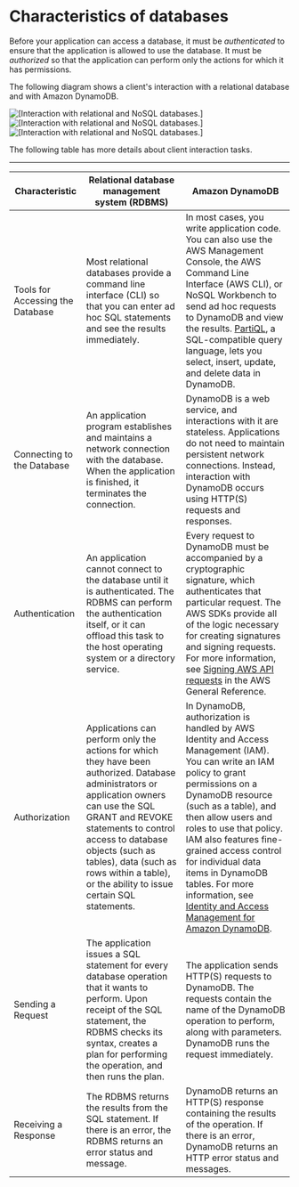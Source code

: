 # Characteristics of databases<a name="SQLtoNoSQL.Accessing"></a>

Before your application can access a database, it must be *authenticated* to ensure that the application is allowed to use the database\. It must be *authorized* so that the application can perform only the actions for which it has permissions\.

The following diagram shows a client's interaction with a relational database and with Amazon DynamoDB\.

![\[Interaction with relational and NoSQL databases.\]](http://docs.aws.amazon.com/amazondynamodb/latest/developerguide/images/SQLtoNoSQL.png)![\[Interaction with relational and NoSQL databases.\]](http://docs.aws.amazon.com/amazondynamodb/latest/developerguide/)![\[Interaction with relational and NoSQL databases.\]](http://docs.aws.amazon.com/amazondynamodb/latest/developerguide/)

The following table has more details about client interaction tasks\.


****  

| Characteristic | Relational database management system \(RDBMS\) | Amazon DynamoDB | 
| --- | --- | --- | 
| Tools for Accessing the Database |  Most relational databases provide a command line interface \(CLI\) so that you can enter ad hoc SQL statements and see the results immediately\.  | In most cases, you write application code\. You can also use the AWS Management Console, the AWS Command Line Interface \(AWS CLI\), or NoSQL Workbench to send ad hoc requests to DynamoDB and view the results\. [PartiQL](https://docs.aws.amazon.com/amazondynamodb/latest/developerguide/ql-reference.html), a SQL\-compatible query language, lets you select, insert, update, and delete data in DynamoDB\. | 
| Connecting to the Database | An application program establishes and maintains a network connection with the database\. When the application is finished, it terminates the connection\. | DynamoDB is a web service, and interactions with it are stateless\. Applications do not need to maintain persistent network connections\. Instead, interaction with DynamoDB occurs using HTTP\(S\) requests and responses\. | 
| Authentication | An application cannot connect to the database until it is authenticated\. The RDBMS can perform the authentication itself, or it can offload this task to the host operating system or a directory service\. | Every request to DynamoDB must be accompanied by a cryptographic signature, which authenticates that particular request\. The AWS SDKs provide all of the logic necessary for creating signatures and signing requests\. For more information, see [Signing AWS API requests](https://docs.aws.amazon.com/general/latest/gr/signing_aws_api_requests.html) in the AWS General Reference\. | 
| Authorization | Applications can perform only the actions for which they have been authorized\. Database administrators or application owners can use the SQL GRANT and REVOKE statements to control access to database objects \(such as tables\), data \(such as rows within a table\), or the ability to issue certain SQL statements\. | In DynamoDB, authorization is handled by AWS Identity and Access Management \(IAM\)\. You can write an IAM policy to grant permissions on a DynamoDB resource \(such as a table\), and then allow users and roles to use that policy\. IAM also features fine\-grained access control for individual data items in DynamoDB tables\. For more information, see [Identity and Access Management for Amazon DynamoDB](security-iam.md)\. | 
| Sending a Request | The application issues a SQL statement for every database operation that it wants to perform\. Upon receipt of the SQL statement, the RDBMS checks its syntax, creates a plan for performing the operation, and then runs the plan\. | The application sends HTTP\(S\) requests to DynamoDB\. The requests contain the name of the DynamoDB operation to perform, along with parameters\. DynamoDB runs the request immediately\. | 
| Receiving a Response | The RDBMS returns the results from the SQL statement\. If there is an error, the RDBMS returns an error status and message\. | DynamoDB returns an HTTP\(S\) response containing the results of the operation\. If there is an error, DynamoDB returns an HTTP error status and messages\. | 